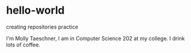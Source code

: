 # hello-world
creating repositories practice

I'm Molly Taeschner, I am in Computer Science 202 at my college. I drink lots of coffee.
